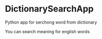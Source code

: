 # DictionarySearchApp
Python app for serchong word from dictionary

You can search meaning for english words
